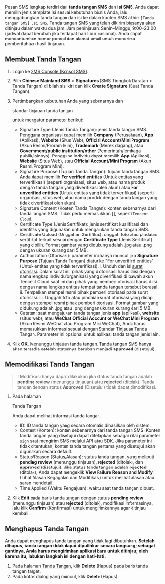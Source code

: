 Pesan SMS lengkap terdiri dari **tanda tangan SMS** dan **isi SMS**. Anda dapat memilih jenis template isi sesuai kebutuhan bisnis Anda, lalu menggabungkan tanda tangan dan isi ke dalam konten SMS akhir: `[Tanda tangan SMS] Isi SMS`.
Tanda tangan SMS yang telah dikirim biasanya akan ditinjau dalam waktu dua jam. Jam peninjauan: Senin–Minggu, 9:00–23:00 (jadwal dapat berubah jika terdapat hari libur nasional). Anda dapat mencantumkan nomor ponsel dan alamat email untuk menerima pemberitahuan hasil tinjauan.



## Membuat Tanda Tangan

1. Login ke [SMS Console (Konsol SMS)](https://console.cloud.tencent.com/smsv2).

2. Pilih **Chinese Mainland SMS** > **Signatures** (SMS Tiongkok Daratan > Tanda Tangan) di bilah sisi kiri dan klik **Create Signature** (Buat Tanda Tangan).

3. Pertimbangkan kebutuhan Anda yang sebenarnya dan

    

   standar tinjauan tanda tangan

    

   untuk mengatur parameter berikut:

   - Signature Type (Jenis Tanda Tangan): jenis tanda tangan SMS.
     Pengguna organisasi dapat memilih **Company** (Perusahaan), **App** (Aplikasi), **Website** (Situs Web), **Official Account/Mini Program** (Akun Resmi/Proram Mini), **Trademark** (Merek dagang), atau **Government/public institution/other** (Pemerintah/lembaga publik/lainnya).
     Pengguna individu dapat memilih **App** (Aplikasi), **Website** (Situs Web), atau **Official Account/Mini Program** (Akun Resmi/Program Mini).
   - Signature Purpose (Tujuan Tanda Tangan): tujuan tanda tangan SMS. Anda dapat memilih **For verified entities** (Untuk entitas yang terverifikasi) (seperti organisasi, situs web, atau nama produk dengan tanda tangan yang diverifikasi oleh akun) atau **For unverified entities** (Untuk entitas yang tidak terverifikasi) (seperti organisasi, situs web, atau nama produk dengan tanda tangan yang tidak diverifikasi oleh akun).
   - Signature Content (Konten Tanda Tangan): konten sebenarnya dari tanda tangan SMS. Tidak perlu memasukkan [], seperti `Tencent Cloud`.
   - Certificate Type (Jenis Sertifikat): jenis sertifikat kualifikasi dan identitas yang digunakan untuk mengajukan tanda tangan SMS.
   - Certificate Upload (Unggahan Sertifikat): unggah foto atau pindaian sertifikat terkait sesuai dengan **Certificate Type** (Jenis Sertifikat) yang dipilih. Format gambar yang didukung adalah .jpg atau .png dengan ukuran kurang dari 5 MB.
   - Authorization (Otorisasi): parameter ini hanya muncul jika **Signature Purpose** (Tujuan Tanda Tangan) diatur ke "For unverified entities" (Untuk entitas yang tidak terverifikasi).
     i. Unduh dan isi [surat otorisasi](https://sms-1258344699.cos.ap-guangzhou.myqcloud.com/Declaration%20of%20Authorisation%20(SMS%20Signature).docx). Dalam surat ini, pihak yang diotorisasi harus diisi dengan nama lengkap individu/organisasi yang diverifikasi di bawah akun Tencent Cloud saat ini dan pihak yang memberi otorisasi harus diisi dengan nama lengkap entitas tempat tanda tangan tersebut berasal.
     ii. Tempelkan stempel resmi pihak pemberi otorisasi pada surat otorisasi.
     iii. Unggah foto atau pindaian surat otorisasi yang dicap dengan stempel resmi pihak pemberi otorisasi. Format gambar yang didukung adalah .jpg atau .png dengan ukuran kurang dari 5 MB.
   - Catatan: saat mengajukan tanda tangan jenis **app** (aplikasi), **website** (situs web), atau **WeChat Official Account or WeChat Mini Program** (Akun Resmi WeChat atau Program Mini WeChat), Anda harus memasukkan informasi sesuai dengan Standar Tinjauan Tanda Tangan. Parameter ini opsional untuk aplikasi tanda tangan jenis lain.

4. Klik **OK**.
   Menunggu tinjauan tanda tangan. Tanda tangan SMS hanya akan tersedia setelah statusnya berubah menjadi **approved** (disetujui).

## Memodifikasi Tanda Tangan


>!
> Modifikasi hanya dapat dilakukan jika status tanda tangan adalah **pending review** (menunggu tinjauan) atau **rejected** (ditolak). Tanda tangan dengan status **Approved** (Disetujui) tidak dapat dimodifikasi.

1. Pada halaman

    

   Tanda Tangan

    

   Anda dapat melihat informasi tanda tangan.

   - ID: ID tanda tangan yang secara otomatis dihasilkan oleh sistem.
   - Content (Konten): konten sebenarnya dari tanda tangan SMS. Konten tanda tangan yang disetujui dapat ditetapkan sebagai nilai parameter `sign` saat mengirim SMS melalui API atau SDK. Jika parameter ini tidak ditentukan, konten tanda tangan pertama yang disetujui akan digunakan secara default.
   - Status/Reason (Status/Alasan): status tanda tangan, yang meliputi **pending review** (menunggu tinjauan), **rejected** (ditolak), dan **approved** (disetujui). Jika status tanda tangan adalah **rejected** (ditolak), Anda dapat mengeklik **View Failure Reason and Modify** (Lihat Alasan Kegagalan dan Modifikasi) untuk melihat alasan atau saran mendetail.
   - Time Applied (Waktu Pengajuan): waktu saat tanda tangan dibuat.

2. Klik **Edit** pada baris tanda tangan dengan status **pending review** (menunggu tinjauan) atau **rejected** (ditolak), modifikasi informasinya, lalu klik **Confirm** (Konfirmasi) untuk mengirimkannya agar ditinjau kembali.

## Menghapus Tanda Tangan

Anda dapat menghapus tanda tangan yang tidak lagi dibutuhkan. **Setelah dihapus, tanda tangan tidak dapat dipulihkan secara langsung; sebagai gantinya, Anda harus mengirimkan aplikasi baru untuk ditinjau; oleh karena itu, lakukan langkah ini dengan hati-hati.**

1. Pada halaman [Tanda Tangan](https://console.cloud.tencent.com/smsv2/csms-sign), klik **Delete** (Hapus) pada baris tanda tangan target.
2. Pada kotak dialog yang muncul, klik **Delete** (Hapus).
